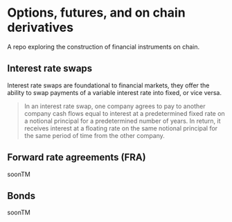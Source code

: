 # Options, futures, and on chain derivatives

A repo exploring the construction of financial instruments on chain.

## Interest rate swaps

Interest rate swaps are foundational to financial markets, they offer the ability to swap payments of a variable interest rate into fixed, or vice versa.

> In an interest rate swap, one company agrees to pay to another company cash flows equal to interest at a predetermined fixed rate on a notional principal for a predetermined number of years. In return, it  receives interest at a floating rate on the same notional principal for the same period of time from the other company.

## Forward rate agreements (FRA)

soonTM

## Bonds

soonTM
